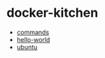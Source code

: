 # docker-kitchen

- [commands](task0-commands/ReadMe.md)
- [hello-world](task1-hello-world/ReadMe.md)
- [ubuntu](task2-ubuntu/ReadMe.md)
